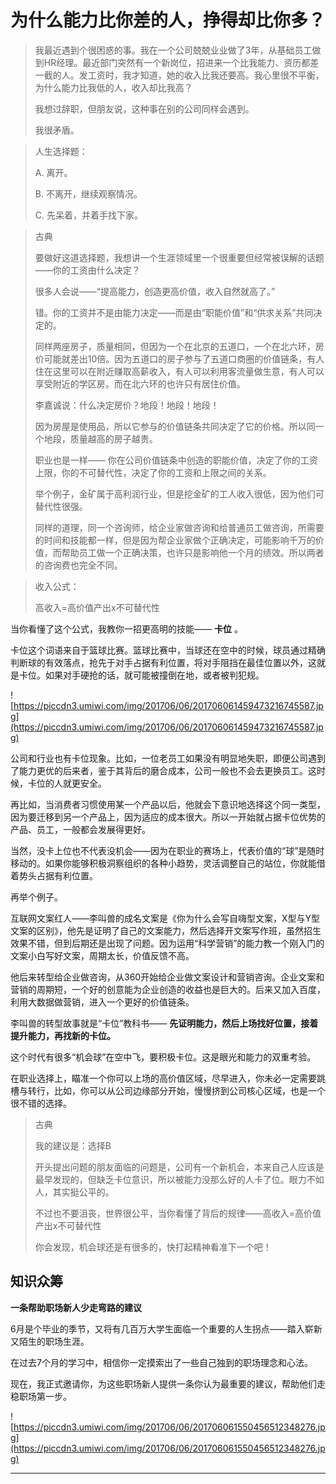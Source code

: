 # 为什么能力比你差的人，挣得却比你多？

> 我最近遇到个很困惑的事。我在一个公司兢兢业业做了3年，从基础员工做到HR经理。最近部门突然有一个新岗位，招进来一个比我能力、资历都差一截的人。发工资时，我才知道，她的收入比我还要高。我心里很不平衡，为什么能力比我低的人，收入却比我高？
> 
> 我想过辞职，但朋友说，这种事在别的公司同样会遇到。
> 
> 我很矛盾。

> 人生选择题：
> 
> A. 离开。
> 
> B. 不离开，继续观察情况。
> 
> C. 先呆着，并着手找下家。

> 古典
> 
> 要做好这道选择题，我想讲一个生涯领域里一个很重要但经常被误解的话题——你的工资由什么决定？
> 
> 很多人会说——“提高能力，创造更高价值，收入自然就高了。”
> 
> 错。你的工资并不是由能力决定——而是由“职能价值”和“供求关系”共同决定的。
> 
> 同样两座房子，质量相同，但因为一个在北京的五道口，一个在北六环，房价可能就差出10倍。因为五道口的房子参与了五道口商圈的价值链条，有人住在这里可以在附近赚取高薪收入，有人可以利用客流量做生意，有人可以享受附近的学区房。而在北六环的也许只有居住价值。
> 
> 李嘉诚说：什么决定房价？地段！地段！地段！
> 
> 因为房屋是使用品，所以它参与的价值链条共同决定了它的价格。所以同一个地段，质量越高的房子越贵。
> 
> 职业也是一样—— 你在公司价值链条中创造的职能价值，决定了你的工资上限，你的不可替代性，决定了你的工资和上限之间的关系。
> 
> 举个例子，金矿属于高利润行业，但是挖金矿的工人收入很低，因为他们可替代性很强。
> 
> 同样的道理，同一个咨询师，给企业家做咨询和给普通员工做咨询，所需要的时间和技能都一样，但是因为帮企业家做个正确决定，可能影响千万的价值，而帮助员工做一个正确决策，也许只是影响他一个月的绩效。所以两者的咨询费也完全不同。

> 收入公式：
> 
> 高收入=高价值产出x不可替代性

当你看懂了这个公式，我教你一招更高明的技能—— **卡位** 。

卡位这个词语来自于篮球比赛。篮球比赛中，当球还在空中的时候，球员通过精确判断球的有效落点，抢先于对手占据有利位置，将对手阻挡在最佳位置以外，这就是卡位。如果对手硬抢的话，就可能被撞倒在地，或者被判犯规。

![https://piccdn3.umiwi.com/img/201706/06/201706061459473216745587.jpg](https://piccdn3.umiwi.com/img/201706/06/201706061459473216745587.jpg)

公司和行业也有卡位现象。比如，一位老员工如果没有明显地失职，即便公司遇到了能力更优的后来者，鉴于其背后的磨合成本，公司一般也不会去更换员工。这时候，卡位的人就更安全。

再比如，当消费者习惯使用某一个产品以后，他就会下意识地选择这个同一类型，因为要迁移到另一个产品上，因为适应的成本很大。所以一开始就占据卡位优势的产品、员工，一般都会发展得更好。

当然，没卡上位也不代表没机会——因为在职业的赛场上，代表价值的“球”是随时移动的。如果你能够积极洞察组织的各种小趋势，灵活调整自己的站位，你就能借着势头占据有利位置。

再举个例子。

互联网文案红人——李叫兽的成名文案是《你为什么会写自嗨型文案，X型与Y型文案的区别》，他先是证明了自己的文案能力，然后选择开文案写作班，虽然招生效果不错，但到后期还是出现了问题。因为运用“科学营销”的能力教一个刚入门的文案小白写好文案，周期太长，价值反馈不高。

他后来转型给企业做咨询，从360开始给企业做文案设计和营销咨询。企业文案和营销的周期短，一个好的创意能为企业创造的收益也是巨大的。后来又加入百度，利用大数据做营销，进入一个更好的价值链条。

李叫兽的转型故事就是“卡位”教科书—— **先证明能力，然后上场找好位置，接着提升能力，再找新的卡位。**

这个时代有很多“机会球”在空中飞，要积极卡位。这是眼光和能力的双重考验。

在职业选择上，瞄准一个你可以上场的高价值区域，尽早进入，你未必一定需要跳槽与转行，比如，你可以从公司边缘部分开始，慢慢挤到公司核心区域，也是一个很不错的选择。

> 古典
> 
> 我的建议是：选择B
> 
> 开头提出问题的朋友面临的问题是，公司有一个新机会，本来自己人应该是最早发现的，但缺乏卡位意识，所以被能力没那么好的人卡了位。眼力不如人，其实挺公平的。
> 
> 不过也不要沮丧，世界很公平，当你看懂了背后的规律——高收入=高价值产出x不可替代性
> 
> 你会发现，机会球还是有很多的，快打起精神看准下一个吧！

## 知识众筹

 **一条帮助职场新人少走弯路的建议**

6月是个毕业的季节，又将有几百万大学生面临一个重要的人生拐点——踏入崭新又陌生的职场生涯。

在过去7个月的学习中，相信你一定摸索出了一些自己独到的职场理念和心法。

现在，我正式邀请你，为这些职场新人提供一条你认为最重要的建议，帮助他们走稳职场第一步。

![https://piccdn3.umiwi.com/img/201706/06/201706061550456512348276.jpg](https://piccdn3.umiwi.com/img/201706/06/201706061550456512348276.jpg)

---
